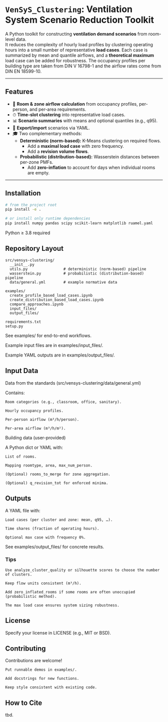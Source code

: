 # `VenSyS_Clustering`: Ventilation System Scenario Reduction Toolkit

A Python toolkit for constructing **ventilation demand scenarios** from room-level data.  
It reduces the complexity of hourly load profiles by clustering operating hours into a small number of representative **load cases**. Each case is summarized by mean and quantile airflows, and a **theoretical maximum** load case can be added for robustness.
The occupancy profiles per building type are taken from DIN V 16798-1 and the airflow rates come from DIN EN 18599-10.




---

## Features

- 🏢 **Room & zone airflow calculation** from occupancy profiles, per-person, and per-area requirements.  
- ⏱ **Time-slot clustering** into representative load cases.  
- 📊 **Scenario summaries** with means and optional quantiles (e.g., q95).  
- 📄 **Export/import** scenarios via YAML.  
- 🎓 Two complementary methods:
  - **Deterministic (norm-based):** K-Means clustering on required flows.  
    - Add a **maximal load case** with zero frequency.  
    - Add a **revision volume flows**.
  - **Probabilistic (distribution-based):** Wasserstein distances between per-zone PMFs. 
    - Add **zero-inflation** to account for days when individual rooms are empty.


---

## Installation

```bash
# from the project root
pip install -e .

# or install only runtime dependencies
pip install numpy pandas scipy scikit-learn matplotlib ruamel.yaml
```

Python ≥ 3.8 required

## Repository Layout
```
src/vensys-clustering/
  __init__.py
  utils.py                # deterministic (norm-based) pipeline
  wasserstein.py          # probabilistic (distribution-based) pipeline
  data/general.yml        # example normative data

examples/
  create_profile_based_load_cases.ipynb
  create_distribution_based_load_cases.ipynb
  compare_approaches.ipynb
  input_files/
  output_files/

requirements.txt
setup.py
```

See examples/ for end-to-end workflows.

Example input files are in examples/input_files/.

Example YAML outputs are in examples/output_files/.


## Input Data
Data from the standards (src/vensys-clustering/data/general.yml)

Contains:

    Room categories (e.g., classroom, office, sanitary).

    Hourly occupancy profiles.

    Per-person airflow (m³/h/person).

    Per-area airflow (m³/h/m²).

Building data (user-provided)

A Python dict or YAML with:

    List of rooms.

    Mapping roomtype, area, max_num_person.

    (Optional) rooms_to_merge for zone aggregation.

    (Optional) q_revision_tot for enforced minima.

## Outputs

A YAML file with:

    Load cases (per cluster and zone: mean, q95, …).

    Time shares (fraction of operating hours).

    Optional max case with frequency 0%.

See examples/output_files/ for concrete results.

### Tips
    Use analyze_cluster_quality or silhouette scores to choose the number of clusters.

    Keep flow units consistent (m³/h).

    Add zero_inflated_rooms if some rooms are often unoccupied (probabilistic method).

    The max load case ensures system sizing robustness.

## License

Specify your license in LICENSE (e.g., MIT or BSD).

## Contributing

Contributions are welcome!

    Put runnable demos in examples/.

    Add docstrings for new functions.

    Keep style consistent with existing code.


## How to Cite
tbd.
